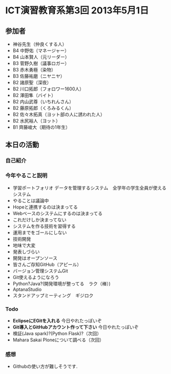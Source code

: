 
# ICT演習教育系第3回 2013年5月1日
## 参加者
* 神谷先生（仲良くする人）
* B4 中野佑（マネージャー）
* B4 山本賢人（元リーダー）
* B3 菅野久樹（議事ロガー）
* B3 赤木勇極（染物）
* B3 佐藤祐磨（ニヤニヤ）
* B2 諸原聖（深夜）
* B2 川口拓郎（フォロワー1600人）
* B2 澤田隼（バイト）
* B2 内山武尊（いちれんさん）
* B2 藤原拓郎（くろみるくん）
* B2 佐々木拓真（ヨット部の人に誘われた人）
* B2 水尻裕人（ヨット）
* B1 齊藤峻大（期待の1年生）

## 本日の活動
### 自己紹介
### 今年やること説明
* 学習ポートフォリオ データを管理するシステム　全学年の学生全員が使えるシステム
* やることは議論中
* Hopeと連携するのは決まってる
* Webベースのシステムにするのは決まってる
* これだけしか決まってない
* システムを作る技術を習得する
* 運用までをゴールにしない
* 技術開発
* 地味で大変
* 発表しづらい
* 開発はオープンソース
* 皆さんご存知GitHub（アピール）
* バージョン管理システムGit
* Git使えるようになろう
* Python?Java?(開発環境が整ってる　ラク（棒）)
* AptanaStudio
* スタンドアップミーティング　ギジロク

### Todo
* **EclipseにEGitを入れる** 今日やれたっぽいぞ
* **Git導入とGitHubアカウント作って下さい** 今日やれたっぽいぞ
* 検証(Java spark)?(Python Flask)?（次回）
* Mahara Sakai Ploneについて調べる（次回）

### 感想
* Githubの使い方が難しそうです.
